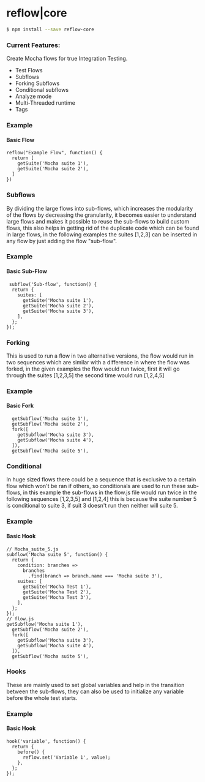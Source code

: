 # reflow|core

```sh
$ npm install --save reflow-core
```

### Current Features:
Create Mocha flows for true Integration Testing.
- Test Flows
- Subflows
- Forking Subflows
- Conditional subflows
- Analyze mode
- Multi-Threaded runtime
- Tags

### Example
#### Basic Flow
```
reflow("Example Flow", function() {
  return [
    getSuite('Mocha suite 1'),
    getSuite('Mocha suite 2'),
  ]
})
```
### Subflows
By dividing the large flows into sub-flows, which increases the modularity of the flows by decreasing the granularity, it becomes easier to understand large flows and makes it possible to reuse the sub-flows to build custom flows, this also helps in getting rid of the duplicate code which can be found in large flows, in the following examples the suites [1,2,3] can be inserted in any flow by just adding the flow "sub-flow".
### Example
#### Basic Sub-Flow
```
 subflow('Sub-flow', function() {
  return {
    suites: [
      getSuite('Mocha suite 1'),
      getSuite('Mocha suite 2'),
      getSuite('Mocha suite 3'),
    ],
  };
});
```
### Forking
This is used to run a flow in two alternative versions, the flow would run in two sequences which are similar with a difference in where the flow was forked, in the given examples the flow would run twice, first it will go through the suites [1,2,3,5] the second time would run [1,2,4,5]
### Example
#### Basic Fork
```
  getSubflow('Mocha suite 1'),
  getSubflow('Mocha suite 2'),
  fork([
    getSubflow('Mocha suite 3'),
    getSubflow('Mocha suite 4'),
  ]),
  getSubflow('Mocha suite 5'),
```
### Conditional
In huge sized flows there could be a sequence that is exclusive to a certain flow which won't be ran if others, so conditionals are used to run these sub-flows, in this example the sub-flows in the flow.js file would run twice in the following sequences [1,2,3,5] and [1,2,4] this is because the suite number 5 is conditional to suite 3, if suit 3 doesn't run then neither will suite 5.
### Example
#### Basic Hook
```
// Mocha_suite_5.js
subflow('Mocha suite 5', function() {
  return {
    condition: branches =>
      branches
        .find(branch => branch.name === 'Mocha suite 3'),
    suites: [
      getSuite('Mocha Test 1'),
      getSuite('Mocha Test 2'),
      getSuite('Mocha Test 3'),
    ],
  };
});
// flow.js
getSubflow('Mocha suite 1'),
  getSubflow('Mocha suite 2'),
  fork([
    getSubflow('Mocha suite 3'),
    getSubflow('Mocha suite 4'),
  ]),
  getSubflow('Mocha suite 5'),
```
### Hooks
These are mainly used to set global variables and help in the transition between the sub-flows, they can also be used to initialize any variable before the whole test starts.
### Example
#### Basic Hook
```
hook('variable', function() {
  return {
    before() {
      reflow.set('Variable 1', value);
    },
  };
});
```

